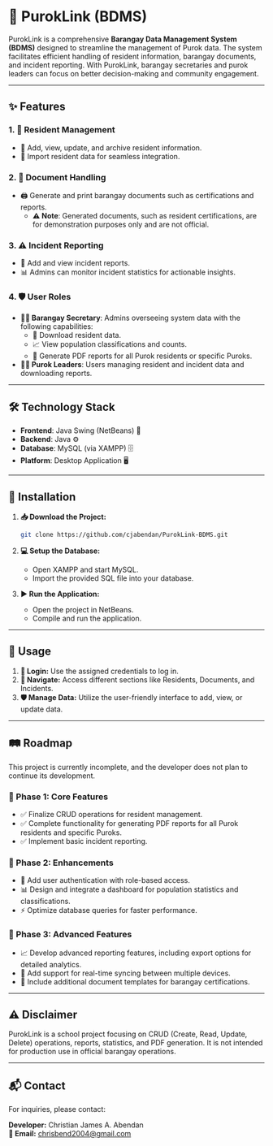 # 🌟 PurokLink (BDMS)

PurokLink is a comprehensive **Barangay Data Management System (BDMS)** designed to streamline the management of Purok data. The system facilitates efficient handling of resident information, barangay documents, and incident reporting. With PurokLink, barangay secretaries and purok leaders can focus on better decision-making and community engagement.

---

## ✨ Features

### 1. 👥 Resident Management

- 📝 Add, view, update, and archive resident information.
- 📂 Import resident data for seamless integration.

### 2. 📜 Document Handling

- 🖨️ Generate and print barangay documents such as certifications and reports.
  - **⚠️ Note**: Generated documents, such as resident certifications, are for demonstration purposes only and are not official.

### 3. ⚠️ Incident Reporting

- 🚨 Add and view incident reports.
- 📊 Admins can monitor incident statistics for actionable insights.

### 4. 🛡️ User Roles

- **👩‍💼 Barangay Secretary**: Admins overseeing system data with the following capabilities:
  - 💾 Download resident data.
  - 📈 View population classifications and counts.
  - 📄 Generate PDF reports for all Purok residents or specific Puroks.
- **👨‍⚖️ Purok Leaders**: Users managing resident and incident data and downloading reports.

---

## 🛠️ Technology Stack

- **Frontend**: Java Swing (NetBeans) 🎨
- **Backend**: Java ⚙️
- **Database**: MySQL (via XAMPP) 🗄️
- **Platform**: Desktop Application 🖥️

---

## 🚀 Installation

1. **📥 Download the Project:**

   ```bash
   git clone https://github.com/cjabendan/PurokLink-BDMS.git
   ```

2. **💻 Setup the Database:**

   - Open XAMPP and start MySQL.
   - Import the provided SQL file into your database.

3. **▶️ Run the Application:**

   - Open the project in NetBeans.
   - Compile and run the application.

---

## 📖 Usage

1. **🔑 Login:** Use the assigned credentials to log in.
2. **🧭 Navigate:** Access different sections like Residents, Documents, and Incidents.
3. **🛡️ Manage Data:** Utilize the user-friendly interface to add, view, or update data.

---

## 🛤️ Roadmap

This project is currently incomplete, and the developer does not plan to continue its development.

### 🥇 Phase 1: Core Features

- ✅ Finalize CRUD operations for resident management.
- ✅ Complete functionality for generating PDF reports for all Purok residents and specific Puroks.
- ✅ Implement basic incident reporting.

### 🥈 Phase 2: Enhancements

- 🔐 Add user authentication with role-based access.
- 📊 Design and integrate a dashboard for population statistics and classifications.
- ⚡ Optimize database queries for faster performance.

### 🥉 Phase 3: Advanced Features

- 📈 Develop advanced reporting features, including export options for detailed analytics.
- 🔄 Add support for real-time syncing between multiple devices.
- 📝 Include additional document templates for barangay certifications.

---

## ⚠️ Disclaimer

PurokLink is a school project focusing on CRUD (Create, Read, Update, Delete) operations, reports, statistics, and PDF generation. It is not intended for production use in official barangay operations.

---

## 📬 Contact

For inquiries, please contact:

**Developer:** Christian James A. Abendan  
**📧 Email:** [chrisbend2004@gmail.com](mailto:chrisbend2004@gmail.com)

